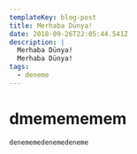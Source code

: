 ```yaml
---
templateKey: blog-post
title: Merhaba Dünya!
date: 2018-09-26T22:05:44.541Z
description: |
  Merhaba Dünya!
  Merhaba Dünya!
tags:
  - deneme
---
```

# dmemememem





```
denememedenemedeneme
```
